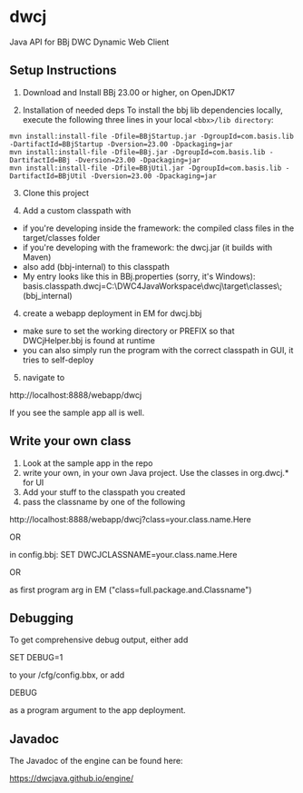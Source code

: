 # dwcj

Java API for BBj DWC Dynamic Web Client

## Setup Instructions

1. Download and Install BBj 23.00 or higher, on OpenJDK17

2. Installation of needed deps
To install the bbj lib dependencies locally, execute the following three lines in your
local `<bbx>/lib directory`:

```shell
mvn install:install-file -Dfile=BBjStartup.jar -DgroupId=com.basis.lib -DartifactId=BBjStartup -Dversion=23.00 -Dpackaging=jar
mvn install:install-file -Dfile=BBj.jar -DgroupId=com.basis.lib -DartifactId=BBj -Dversion=23.00 -Dpackaging=jar
mvn install:install-file -Dfile=BBjUtil.jar -DgroupId=com.basis.lib -DartifactId=BBjUtil -Dversion=23.00 -Dpackaging=jar
```

3. Clone this project

4. Add a custom classpath with

* if you're developing inside the framework: the compiled class files in the target/classes folder
* if you're developing with the framework: the dwcj.jar (it builds with Maven)
* also add (bbj-internal) to this classpath
* My entry looks like this in BBj.properties (sorry, it's Windows):
  basis.classpath.dwcj=C\:\\DWC4JavaWorkspace\\dwcj\\target\\classes\\;(bbj_internal)

4. create a webapp deployment in EM for dwcj.bbj

* make sure to set the working directory or PREFIX so that DWCjHelper.bbj is found at runtime
* you can also simply run the program with the correct classpath in GUI, it tries to self-deploy

5. navigate to

http://localhost:8888/webapp/dwcj

If you see the sample app all is well.

## Write your own class

1. Look at the sample app in the repo
2. write your own, in your own Java project. Use the classes in org.dwcj.* for UI
3. Add your stuff to the classpath you created
4. pass the classname by one of the following

http://localhost:8888/webapp/dwcj?class=your.class.name.Here

OR

in config.bbj: SET DWCJCLASSNAME=your.class.name.Here

OR

as first program arg in EM ("class=full.package.and.Classname")

## Debugging

To get comprehensive debug output, either add

SET DEBUG=1

to your <bbxdir>/cfg/config.bbx, or add

DEBUG

as a program argument to the app deployment.

## Javadoc

The Javadoc of the engine can be found here:

https://dwcjava.github.io/engine/

